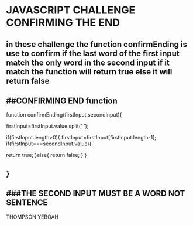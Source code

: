 # JAVASCRIPT CHALLENGE CONFIRMING THE END



in these challenge the function confirmEnding is use to confirm if the
 last word of the first input match the only word in the second input
 if it match the function will return true else it will return false
---
##CONFIRMING END function
---
function confirmEnding(firstInput,secondInput){

firstInput=firstInput.value.split(' ');

if(firstInput.length>0){
firstInput=firstInput[firstInput.length-1];
 if(firstInput===secondInput.value){

  return true;
 }else{
   return false;
 }
}

}
---
###THE SECOND INPUT MUST BE A WORD NOT SENTENCE
---
 THOMPSON YEBOAH

